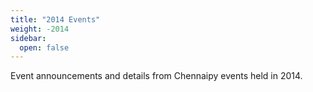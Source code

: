 ```yaml
---
title: "2014 Events"
weight: -2014
sidebar:
  open: false
---
```


Event announcements and details from Chennaipy events held in 2014.
